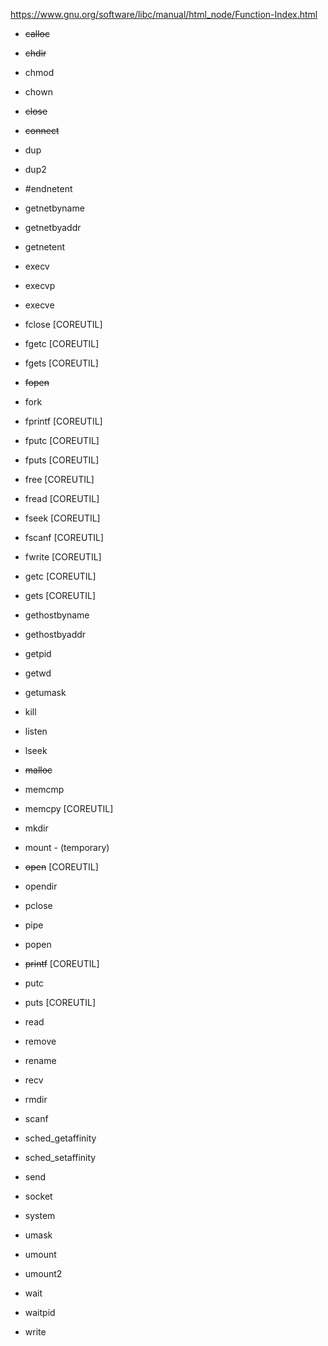 https://www.gnu.org/software/libc/manual/html_node/Function-Index.html

- ~~calloc~~
- ~~chdir~~		
- chmod				
- chown				
- ~~close~~				
- ~~connect~~				

- dup 				
- dup2				

- #endnetent
- getnetbyname		
- getnetbyaddr		
- getnetent			

- execv   			
- execvp			
- execve			

- fclose   [COREUTIL]		
- fgetc   [COREUTIL]				
- fgets   [COREUTIL]				
- ~~fopen~~
- fork
- fprintf   [COREUTIL]
- fputc   [COREUTIL]
- fputs   [COREUTIL]
- free   [COREUTIL]
- fread   [COREUTIL]
- fseek   [COREUTIL]
- fscanf   [COREUTIL]
- fwrite   [COREUTIL]

- getc   [COREUTIL]
- gets   [COREUTIL]
- gethostbyname
- gethostbyaddr
- getpid
- getwd
- getumask

- kill

- listen
- lseek

- ~~malloc~~
- memcmp
- memcpy   [COREUTIL]
- mkdir
- mount - (temporary)

- ~~open~~   [COREUTIL]
- opendir

- pclose
- pipe
- popen
- ~~printf~~   [COREUTIL]
- putc
- puts   [COREUTIL]

- read
- remove
- rename
- recv
- rmdir

- scanf
- sched_getaffinity
- sched_setaffinity
- send
- socket
- system

- umask
- umount
- umount2

- wait
- waitpid
- write
